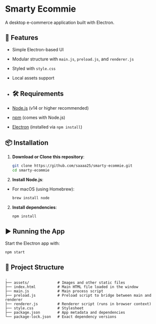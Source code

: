 # Smarty Ecommie

A desktop e-commerce application built with Electron.

## 🚀 Features

- Simple Electron-based UI
- Modular structure with `main.js`, `preload.js`, and `renderer.js`
- Styled with `style.css`
- Local assets support


- ## 🛠 Requirements

- [Node.js](https://nodejs.org/) (v14 or higher recommended)
- [npm](https://www.npmjs.com/) (comes with Node.js)
- [Electron](https://www.electronjs.org/) (installed via `npm install`)


## 📦 Installation

1. **Download or Clone this repository**:
   ```bash
   git clone https://github.com/saaaa25/smarty-ecommie.git
   cd smarty-ecommie
   ```

2. **Install Node.js**:
* For macOS (using Homebrew):
   ```bash
   brew install node
   ```
   

2. **Install dependencies**:
   ```bash
   npm install
   ```

## ▶️ Running the App

Start the Electron app with:

```bash
npm start
```

## 📁 Project Structure

```
.
├── assets/             # Images and other static files
├── index.html          # Main HTML file loaded in the window
├── main.js             # Main process script
├── preload.js          # Preload script to bridge between main and renderer
├── renderer.js         # Renderer script (runs in browser context)
├── style.css           # Stylesheet
├── package.json        # App metadata and dependencies
└── package-lock.json   # Exact dependency versions
```

